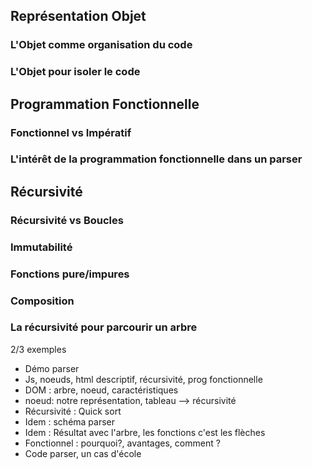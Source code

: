 ## Représentation Objet

### L'Objet comme organisation du code

### L'Objet pour isoler le code

## Programmation Fonctionnelle

### Fonctionnel vs Impératif

### L'intérêt de la programmation fonctionnelle dans un parser

## Récursivité

### Récursivité vs Boucles

### Immutabilité
### Fonctions pure/impures
### Composition

### La récursivité pour parcourir un arbre

2/3 exemples
* Démo parser
* Js, noeuds, html descriptif, récursivité, prog fonctionnelle
* DOM : arbre, noeud, caractéristiques
* noeud: notre représentation, tableau --> récursivité
* Récursivité : Quick sort
* Idem : schéma parser
* Idem : Résultat avec l'arbre, les fonctions c'est les flèches
* Fonctionnel : pourquoi?, avantages, comment ?
* Code parser, un cas d'école

